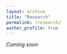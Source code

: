 ```yaml
---
layout: archive
title: "Research"
permalink: /research/
author_profile: true
---
```


_Coming soon_

